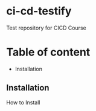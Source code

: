 # ci-cd-testify
Test repository for CICD Course

# Table of content

- Installation

## Installation

How to Install
